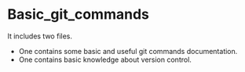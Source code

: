 # Basic_git_commands
It includes two files.
* One contains some basic and useful git commands documentation.
* One contains basic knowledge about version control.
